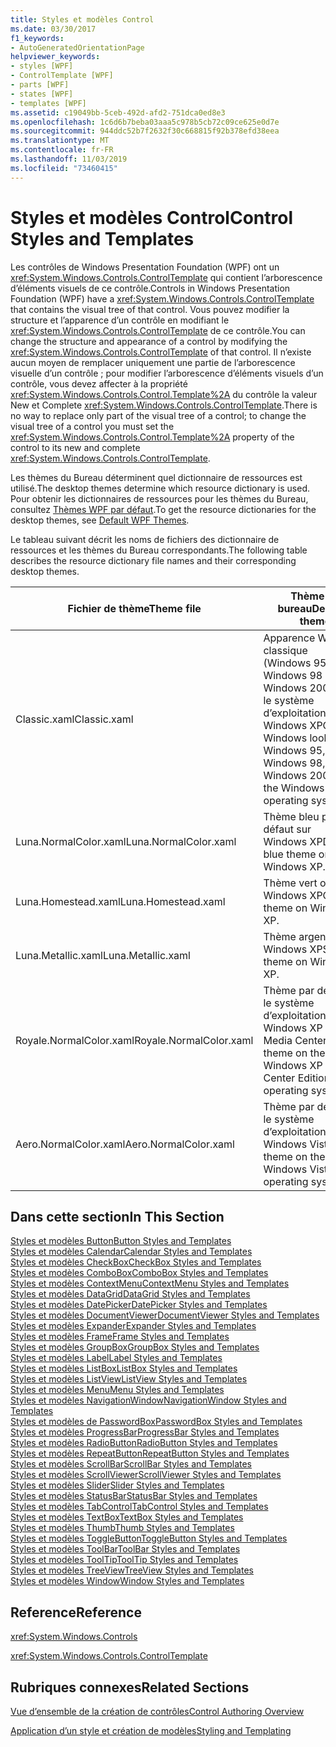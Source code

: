 ```yaml
---
title: Styles et modèles Control
ms.date: 03/30/2017
f1_keywords:
- AutoGeneratedOrientationPage
helpviewer_keywords:
- styles [WPF]
- ControlTemplate [WPF]
- parts [WPF]
- states [WPF]
- templates [WPF]
ms.assetid: c19049bb-5ceb-492d-afd2-751dca0ed8e3
ms.openlocfilehash: 1c6d6b7beba03aaa5c978b5cb72c09ce625e0d7e
ms.sourcegitcommit: 944ddc52b7f2632f30c668815f92b378efd38eea
ms.translationtype: MT
ms.contentlocale: fr-FR
ms.lasthandoff: 11/03/2019
ms.locfileid: "73460415"
---
```

# <a name="control-styles-and-templates"></a><span data-ttu-id="0e07b-102">Styles et modèles Control</span><span class="sxs-lookup"><span data-stu-id="0e07b-102">Control Styles and Templates</span></span>
<span data-ttu-id="0e07b-103">Les contrôles de Windows Presentation Foundation (WPF) ont un <xref:System.Windows.Controls.ControlTemplate> qui contient l’arborescence d’éléments visuels de ce contrôle.</span><span class="sxs-lookup"><span data-stu-id="0e07b-103">Controls in Windows Presentation Foundation (WPF) have a <xref:System.Windows.Controls.ControlTemplate> that contains the visual tree of that control.</span></span> <span data-ttu-id="0e07b-104">Vous pouvez modifier la structure et l’apparence d’un contrôle en modifiant le <xref:System.Windows.Controls.ControlTemplate> de ce contrôle.</span><span class="sxs-lookup"><span data-stu-id="0e07b-104">You can change the structure and appearance of a control by modifying the <xref:System.Windows.Controls.ControlTemplate> of that control.</span></span> <span data-ttu-id="0e07b-105">Il n’existe aucun moyen de remplacer uniquement une partie de l’arborescence visuelle d’un contrôle ; pour modifier l’arborescence d’éléments visuels d’un contrôle, vous devez affecter à la propriété <xref:System.Windows.Controls.Control.Template%2A> du contrôle la valeur New et Complete <xref:System.Windows.Controls.ControlTemplate>.</span><span class="sxs-lookup"><span data-stu-id="0e07b-105">There is no way to replace only part of the visual tree of a control; to change the visual tree of a control you must set the <xref:System.Windows.Controls.Control.Template%2A> property of the control to its new and complete <xref:System.Windows.Controls.ControlTemplate>.</span></span>  
  
 <span data-ttu-id="0e07b-106">Les thèmes du Bureau déterminent quel dictionnaire de ressources est utilisé.</span><span class="sxs-lookup"><span data-stu-id="0e07b-106">The desktop themes determine which resource dictionary is used.</span></span> <span data-ttu-id="0e07b-107">Pour obtenir les dictionnaires de ressources pour les thèmes du Bureau, consultez [Thèmes WPF par défaut](https://go.microsoft.com/fwlink/?LinkID=158252).</span><span class="sxs-lookup"><span data-stu-id="0e07b-107">To get the resource dictionaries for the desktop themes, see [Default WPF Themes](https://go.microsoft.com/fwlink/?LinkID=158252).</span></span>  
  
 <span data-ttu-id="0e07b-108">Le tableau suivant décrit les noms de fichiers des dictionnaire de ressources et les thèmes du Bureau correspondants.</span><span class="sxs-lookup"><span data-stu-id="0e07b-108">The following table describes the resource dictionary file names and their corresponding desktop themes.</span></span>  
  
|<span data-ttu-id="0e07b-109">Fichier de thème</span><span class="sxs-lookup"><span data-stu-id="0e07b-109">Theme file</span></span>|<span data-ttu-id="0e07b-110">Thème du bureau</span><span class="sxs-lookup"><span data-stu-id="0e07b-110">Desktop theme</span></span>|  
|----------------|-------------------|  
|<span data-ttu-id="0e07b-111">Classic.xaml</span><span class="sxs-lookup"><span data-stu-id="0e07b-111">Classic.xaml</span></span>|<span data-ttu-id="0e07b-112">Apparence Windows classique (Windows 95, Windows 98 et Windows 2000) sur le système d’exploitation Windows XP</span><span class="sxs-lookup"><span data-stu-id="0e07b-112">Classic Windows look (from Windows 95, Windows 98, and Windows 2000) on the Windows XP operating system..</span></span>|  
|<span data-ttu-id="0e07b-113">Luna.NormalColor.xaml</span><span class="sxs-lookup"><span data-stu-id="0e07b-113">Luna.NormalColor.xaml</span></span>|<span data-ttu-id="0e07b-114">Thème bleu par défaut sur Windows XP</span><span class="sxs-lookup"><span data-stu-id="0e07b-114">Default blue theme on Windows XP.</span></span>|  
|<span data-ttu-id="0e07b-115">Luna.Homestead.xaml</span><span class="sxs-lookup"><span data-stu-id="0e07b-115">Luna.Homestead.xaml</span></span>|<span data-ttu-id="0e07b-116">Thème vert olive sur Windows XP</span><span class="sxs-lookup"><span data-stu-id="0e07b-116">Olive theme on Windows XP.</span></span>|  
|<span data-ttu-id="0e07b-117">Luna.Metallic.xaml</span><span class="sxs-lookup"><span data-stu-id="0e07b-117">Luna.Metallic.xaml</span></span>|<span data-ttu-id="0e07b-118">Thème argent sur Windows XP</span><span class="sxs-lookup"><span data-stu-id="0e07b-118">Silver theme on Windows XP.</span></span>|  
|<span data-ttu-id="0e07b-119">Royale.NormalColor.xaml</span><span class="sxs-lookup"><span data-stu-id="0e07b-119">Royale.NormalColor.xaml</span></span>|<span data-ttu-id="0e07b-120">Thème par défaut sur le système d’exploitation Windows XP Édition Media Center</span><span class="sxs-lookup"><span data-stu-id="0e07b-120">Default theme on the Windows XP Media Center Edition operating system.</span></span>|  
|<span data-ttu-id="0e07b-121">Aero.NormalColor.xaml</span><span class="sxs-lookup"><span data-stu-id="0e07b-121">Aero.NormalColor.xaml</span></span>|<span data-ttu-id="0e07b-122">Thème par défaut sur le système d’exploitation Windows Vista</span><span class="sxs-lookup"><span data-stu-id="0e07b-122">Default theme on the Windows Vista operating system.</span></span>|  
  
## <a name="in-this-section"></a><span data-ttu-id="0e07b-123">Dans cette section</span><span class="sxs-lookup"><span data-stu-id="0e07b-123">In This Section</span></span>  
 [<span data-ttu-id="0e07b-124">Styles et modèles Button</span><span class="sxs-lookup"><span data-stu-id="0e07b-124">Button Styles and Templates</span></span>](button-styles-and-templates.md)  
 [<span data-ttu-id="0e07b-125">Styles et modèles Calendar</span><span class="sxs-lookup"><span data-stu-id="0e07b-125">Calendar Styles and Templates</span></span>](calendar-styles-and-templates.md)  
 [<span data-ttu-id="0e07b-126">Styles et modèles CheckBox</span><span class="sxs-lookup"><span data-stu-id="0e07b-126">CheckBox Styles and Templates</span></span>](checkbox-styles-and-templates.md)  
 [<span data-ttu-id="0e07b-127">Styles et modèles ComboBox</span><span class="sxs-lookup"><span data-stu-id="0e07b-127">ComboBox Styles and Templates</span></span>](combobox-styles-and-templates.md)  
 [<span data-ttu-id="0e07b-128">Styles et modèles ContextMenu</span><span class="sxs-lookup"><span data-stu-id="0e07b-128">ContextMenu Styles and Templates</span></span>](contextmenu-styles-and-templates.md)  
 [<span data-ttu-id="0e07b-129">Styles et modèles DataGrid</span><span class="sxs-lookup"><span data-stu-id="0e07b-129">DataGrid Styles and Templates</span></span>](datagrid-styles-and-templates.md)  
 [<span data-ttu-id="0e07b-130">Styles et modèles DatePicker</span><span class="sxs-lookup"><span data-stu-id="0e07b-130">DatePicker Styles and Templates</span></span>](datepicker-styles-and-templates.md)  
 [<span data-ttu-id="0e07b-131">Styles et modèles DocumentViewer</span><span class="sxs-lookup"><span data-stu-id="0e07b-131">DocumentViewer Styles and Templates</span></span>](documentviewer-styles-and-templates.md)  
 [<span data-ttu-id="0e07b-132">Styles et modèles Expander</span><span class="sxs-lookup"><span data-stu-id="0e07b-132">Expander Styles and Templates</span></span>](expander-styles-and-templates.md)  
 [<span data-ttu-id="0e07b-133">Styles et modèles Frame</span><span class="sxs-lookup"><span data-stu-id="0e07b-133">Frame Styles and Templates</span></span>](frame-styles-and-templates.md)  
 [<span data-ttu-id="0e07b-134">Styles et modèles GroupBox</span><span class="sxs-lookup"><span data-stu-id="0e07b-134">GroupBox Styles and Templates</span></span>](groupbox-styles-and-templates.md)  
 [<span data-ttu-id="0e07b-135">Styles et modèles Label</span><span class="sxs-lookup"><span data-stu-id="0e07b-135">Label Styles and Templates</span></span>](label-styles-and-templates.md)  
 [<span data-ttu-id="0e07b-136">Styles et modèles ListBox</span><span class="sxs-lookup"><span data-stu-id="0e07b-136">ListBox Styles and Templates</span></span>](listbox-styles-and-templates.md)  
 [<span data-ttu-id="0e07b-137">Styles et modèles ListView</span><span class="sxs-lookup"><span data-stu-id="0e07b-137">ListView Styles and Templates</span></span>](listview-styles-and-templates.md)  
 [<span data-ttu-id="0e07b-138">Styles et modèles Menu</span><span class="sxs-lookup"><span data-stu-id="0e07b-138">Menu Styles and Templates</span></span>](menu-styles-and-templates.md)  
 [<span data-ttu-id="0e07b-139">Styles et modèles NavigationWindow</span><span class="sxs-lookup"><span data-stu-id="0e07b-139">NavigationWindow Styles and Templates</span></span>](navigationwindow-styles-and-templates.md)  
 [<span data-ttu-id="0e07b-140">Styles et modèles de PasswordBox</span><span class="sxs-lookup"><span data-stu-id="0e07b-140">PasswordBox Styles and Templates</span></span>](passwordbox-styles-and-templates.md)  
 [<span data-ttu-id="0e07b-141">Styles et modèles ProgressBar</span><span class="sxs-lookup"><span data-stu-id="0e07b-141">ProgressBar Styles and Templates</span></span>](progressbar-styles-and-templates.md)  
 [<span data-ttu-id="0e07b-142">Styles et modèles RadioButton</span><span class="sxs-lookup"><span data-stu-id="0e07b-142">RadioButton Styles and Templates</span></span>](radiobutton-styles-and-templates.md)  
 [<span data-ttu-id="0e07b-143">Styles et modèles RepeatButton</span><span class="sxs-lookup"><span data-stu-id="0e07b-143">RepeatButton Styles and Templates</span></span>](repeatbutton-styles-and-templates.md)  
 [<span data-ttu-id="0e07b-144">Styles et modèles ScrollBar</span><span class="sxs-lookup"><span data-stu-id="0e07b-144">ScrollBar Styles and Templates</span></span>](scrollbar-styles-and-templates.md)  
 [<span data-ttu-id="0e07b-145">Styles et modèles ScrollViewer</span><span class="sxs-lookup"><span data-stu-id="0e07b-145">ScrollViewer Styles and Templates</span></span>](scrollviewer-styles-and-templates.md)  
 [<span data-ttu-id="0e07b-146">Styles et modèles Slider</span><span class="sxs-lookup"><span data-stu-id="0e07b-146">Slider Styles and Templates</span></span>](slider-styles-and-templates.md)  
 [<span data-ttu-id="0e07b-147">Styles et modèles StatusBar</span><span class="sxs-lookup"><span data-stu-id="0e07b-147">StatusBar Styles and Templates</span></span>](statusbar-styles-and-templates.md)  
 [<span data-ttu-id="0e07b-148">Styles et modèles TabControl</span><span class="sxs-lookup"><span data-stu-id="0e07b-148">TabControl Styles and Templates</span></span>](tabcontrol-styles-and-templates.md)  
 [<span data-ttu-id="0e07b-149">Styles et modèles TextBox</span><span class="sxs-lookup"><span data-stu-id="0e07b-149">TextBox Styles and Templates</span></span>](textbox-styles-and-templates.md)  
 [<span data-ttu-id="0e07b-150">Styles et modèles Thumb</span><span class="sxs-lookup"><span data-stu-id="0e07b-150">Thumb Styles and Templates</span></span>](thumb-styles-and-templates.md)  
 [<span data-ttu-id="0e07b-151">Styles et modèles ToggleButton</span><span class="sxs-lookup"><span data-stu-id="0e07b-151">ToggleButton Styles and Templates</span></span>](togglebutton-styles-and-templates.md)  
 [<span data-ttu-id="0e07b-152">Styles et modèles ToolBar</span><span class="sxs-lookup"><span data-stu-id="0e07b-152">ToolBar Styles and Templates</span></span>](toolbar-styles-and-templates.md)  
 [<span data-ttu-id="0e07b-153">Styles et modèles ToolTip</span><span class="sxs-lookup"><span data-stu-id="0e07b-153">ToolTip Styles and Templates</span></span>](tooltip-styles-and-templates.md)  
 [<span data-ttu-id="0e07b-154">Styles et modèles TreeView</span><span class="sxs-lookup"><span data-stu-id="0e07b-154">TreeView Styles and Templates</span></span>](treeview-styles-and-templates.md)  
 [<span data-ttu-id="0e07b-155">Styles et modèles Window</span><span class="sxs-lookup"><span data-stu-id="0e07b-155">Window Styles and Templates</span></span>](window-styles-and-templates.md)  
  
## <a name="reference"></a><span data-ttu-id="0e07b-156">Reference</span><span class="sxs-lookup"><span data-stu-id="0e07b-156">Reference</span></span>  
 <xref:System.Windows.Controls>  
  
 <xref:System.Windows.Controls.ControlTemplate>  
  
## <a name="related-sections"></a><span data-ttu-id="0e07b-157">Rubriques connexes</span><span class="sxs-lookup"><span data-stu-id="0e07b-157">Related Sections</span></span>  
 [<span data-ttu-id="0e07b-158">Vue d’ensemble de la création de contrôles</span><span class="sxs-lookup"><span data-stu-id="0e07b-158">Control Authoring Overview</span></span>](control-authoring-overview.md)  
  
 [<span data-ttu-id="0e07b-159">Application d’un style et création de modèles</span><span class="sxs-lookup"><span data-stu-id="0e07b-159">Styling and Templating</span></span>](../../../desktop-wpf/fundamentals/styles-templates-overview.md)
